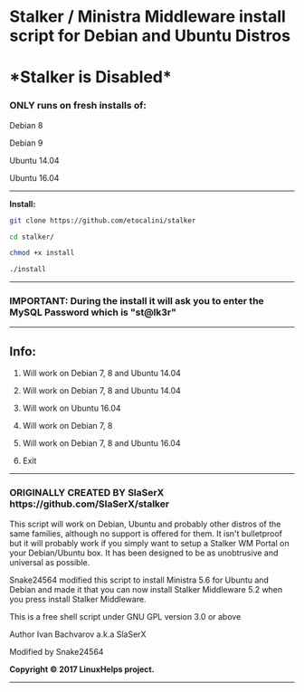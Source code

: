 <h1><b>Stalker / Ministra Middleware install script for Debian and Ubuntu Distros</b></h1>

<h1><b>*Stalker is Disabled*</b></h1>

<p>

<b><h3> ONLY runs on fresh installs of: </h3></b>

<p>  
  Debian 8
<p>  
  Debian 9
<p>  
  Ubuntu 14.04
<p>  
  Ubuntu 16.04
<p>
<hr>
<b>Install:</b>

<p>

```sh
git clone https://github.com/etocalini/stalker
```

<p>

```sh
cd stalker/
```

<p>

```sh
chmod +x install
```

<p>

```sh
./install
```

<p>

<hr>
<h3><b>IMPORTANT: During the install it will ask you to enter the MySQL Password which is "st@lk3r"</b></h3>
<hr>
<h2><b>Info:</b></h2>

1) Will work on Debian 7, 8 and Ubuntu 14.04

2) Will work on Debian 7, 8 and Ubuntu 14.04

3) Will work on Ubuntu 16.04

4) Will work on Debian 7, 8

5) Will work on Debian 7, 8 and Ubuntu 16.04

6) Exit

<hr>
<h3><b>ORIGINALLY CREATED BY SlaSerX https://github.com/SlaSerX/stalker</b></h3>

This script will work on Debian, Ubuntu and probably other distros
of the same families, although no support is offered for them. It isn't
bulletproof but it will probably work if you simply want to setup a Stalker WM Portal on
your Debian/Ubuntu box. It has been designed to be as unobtrusive and
universal as possible.

Snake24564 modified this script to install Ministra 5.6 for Ubuntu and Debian and made it that you can now install Stalker Middleware 5.2 when you press install Stalker Middleware.

This is a free shell script under GNU GPL version 3.0 or above

Author Ivan Bachvarov a.k.a SlaSerX

Modified by Snake24564

<b>Copyright <b>©</b> 2017 LinuxHelps project.</b>
<hr>
